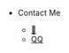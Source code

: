 - Contact Me

  - [📧](mailto:zhao.chunhai@chinamworld.com)
  - [QQ](http://sighttp.qq.com/msgrd?v=3&uin=179494015&site=qq&menu=yes)